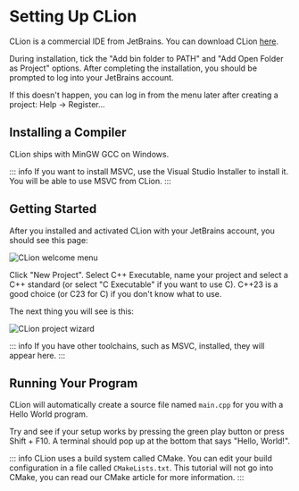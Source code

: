 # Setting Up CLion

CLion is a commercial IDE from JetBrains. You can download CLion [here](https://www.jetbrains.com/clion/download).

During installation, tick the "Add bin folder to PATH" and "Add Open Folder as Project" options.
After completing the installation, you should be prompted to log into your JetBrains account.

If this doesn't happen, you can log in from the menu later after creating a project: Help -> Register...

## Installing a Compiler

CLion ships with MinGW GCC on Windows.

::: info
If you want to install MSVC, use the Visual Studio Installer to install it. You will be able to use MSVC from CLion.
:::

## Getting Started

After you installed and activated CLion with your JetBrains account, you should see this page:

![CLion welcome menu](/assets/clion/clion-1.png)

Click "New Project". Select C++ Executable, name your project and select a C++ standard (or select "C Executable" if you want to use C). C++23 is a good choice (or C23 for C) if you don't know what to use.

The next thing you will see is this:

![CLion project wizard](/assets/clion/clion-2.png)

::: info
If you have other toolchains, such as MSVC, installed, they will appear here.
:::

## Running Your Program

CLion will automatically create a source file named `main.cpp` for you with a Hello World program.

Try and see if your setup works by pressing the green play button or press Shift + F10.
A terminal should pop up at the bottom that says "Hello, World!".

::: info
CLion uses a build system called CMake. You can edit your build configuration in a file called `CMakeLists.txt`. This tutorial will not go into CMake, you can read our CMake article for more information.
:::